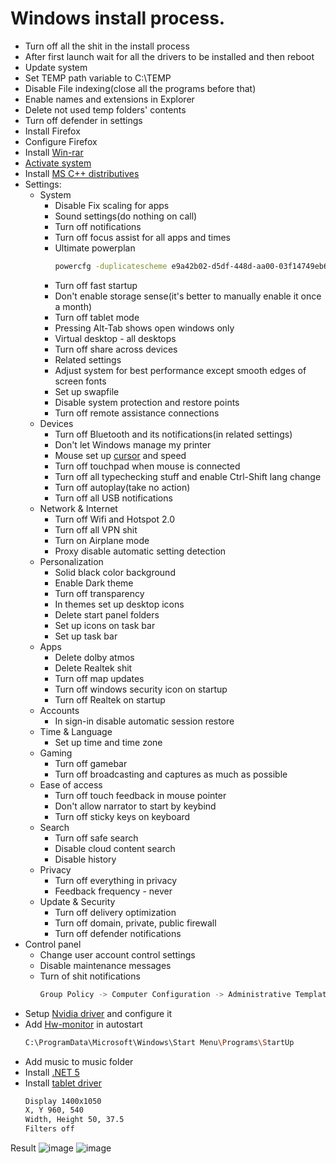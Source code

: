 # Windows install process.
* Turn off all the shit in the install process
* After first launch wait for all the drivers to be installed and then reboot
* Update system
* Set TEMP path variable to C:\TEMP
* Disable File indexing(close all the programs before that)
* Enable names and extensions in Explorer
* Delete not used temp folders' contents
* Turn off defender in settings
* Install Firefox
* Configure Firefox
* Install [Win-rar](https://www.rarlab.com/)
* [Activate system](https://github.com/massgravel/Microsoft-Activation-Scripts)
* Install [MS C++ distributives](https://www.techpowerup.com/download/visual-c-redistributable-runtime-package-all-in-one/)
* Settings:
  * System
    * Disable Fix scaling for apps 
    * Sound settings(do nothing on call)
    * Turn off notifications
    * Turn off focus assist for all apps and times
    * Ultimate powerplan
      ```bash
      powercfg -duplicatescheme e9a42b02-d5df-448d-aa00-03f14749eb61
      ```
    * Turn off fast startup
    * Don't enable storage sense(it's better to manually enable it once a month)
    * Turn off tablet mode
    * Pressing Alt-Tab shows open windows only
    * Virtual desktop - all desktops
    * Turn off share across devices
    * Related settings
    * Adjust system for best performance except smooth edges of screen fonts
    * Set up swapfile
    * Disable system protection and restore points
    * Turn off remote assistance connections
  * Devices
    * Turn off Bluetooth and its notifications(in related settings)
    * Don't let Windows manage my printer
    * Mouse set up [cursor](https://github.com/searayeah/searayeah/tree/main/SystemsSetup/EverSummerCursors) and speed
    * Turn off touchpad when mouse is connected
    * Turn off all typechecking stuff and enable Ctrl-Shift lang change
    * Turn off autoplay(take no action)
    * Turn off all USB notifications
  * Network & Internet
    * Turn off Wifi and Hotspot 2.0
    * Turn off all VPN shit
    * Turn on Airplane mode
    * Proxy disable automatic setting detection
  * Personalization
    * Solid black color background
    * Enable Dark theme
    * Turn off transparency
    * In themes set up desktop icons
    * Delete start panel folders
    * Set up icons on task bar
    * Set up task bar
  * Apps
    * Delete dolby atmos
    * Delete Realtek shit
    * Turn off map updates
    * Turn off windows security icon on startup
    * Turn off Realtek on startup
  * Accounts
    * In sign-in disable automatic session restore
  * Time & Language
    * Set up time and time zone
  * Gaming
    * Turn off gamebar
    * Turn off broadcasting and captures as much as possible
  * Ease of access
    * Turn off touch feedback in mouse pointer
    * Don't allow narrator to start by keybind
    * Turn off sticky keys on keyboard
  * Search
    * Turn off safe search
    * Disable cloud content search
    * Disable history
  * Privacy
    * Turn off everything in privacy
    * Feedback frequency - never
  * Update & Security
    * Turn off delivery optimization
    * Turn off domain, private, public firewall
    * Turn off defender notifications
* Control panel
  * Change user account control settings
  * Disable maintenance messages
  * Turn of shit notifications
    ```bash
    Group Policy -> Computer Configuration -> Administrative Templates -> Windows Components -> Windows Security -> Notifications -> Hide all notifications
    ```
* Setup [Nvidia driver](https://www.nvidia.com/Download/index.aspx) and configure it
* Add [Hw-monitor](https://www.cpuid.com/softwares/hwmonitor.html) in autostart
  ```bash
  C:\ProgramData\Microsoft\Windows\Start Menu\Programs\StartUp
  ```
* Add music to music folder
* Install [.NET 5](https://dotnet.microsoft.com/en-us/download/dotnet/5.0/runtime)
* Install [tablet driver](https://github.com/OpenTabletDriver/OpenTabletDriver)
  ```bash
  Display 1400x1050
  X, Y 960, 540
  Width, Height 50, 37.5
  Filters off
  ```

Result
![image](https://user-images.githubusercontent.com/57370975/146675412-af9a772e-3049-4a5f-970a-2e3192433c77.png)
![image](https://user-images.githubusercontent.com/57370975/146675437-052a1105-ad9d-47ec-8f37-24685badfaa1.png)
